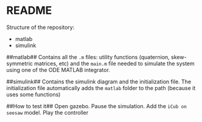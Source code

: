# README #

Structure of the repository:

- matlab
- simulink

##matlab##
Contains all the `.m` files: utility functions (quaternion, skew-symmetric matrices, etc) and the `main.m` file needed to simulate the system using one of the ODE MATLAB integrator.

##simulink##
Contains the simulink diagram and the initialization file.
The initialization file automatically adds the `matlab` folder to the path (because it uses some functions)

##How to test it##
Open gazebo. Pause the simulation. Add the `iCub on seesaw` model. Play the controller